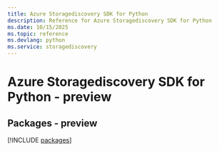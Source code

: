 ```yaml
---
title: Azure Storagediscovery SDK for Python
description: Reference for Azure Storagediscovery SDK for Python
ms.date: 10/15/2025
ms.topic: reference
ms.devlang: python
ms.service: storagediscovery
---
```

# Azure Storagediscovery SDK for Python - preview
## Packages - preview
[!INCLUDE [packages](storagediscovery-index.md)]